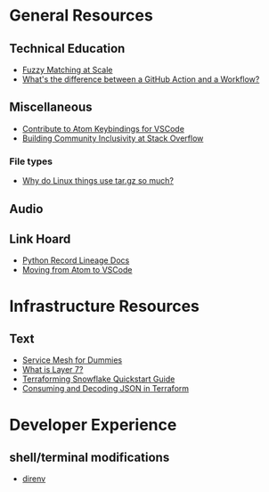 # General Resources
## Technical Education
- [Fuzzy Matching at Scale][2]
- [What's the difference between a GitHub Action and a Workflow?][11]

## Miscellaneous
- [Contribute to Atom Keybindings for VSCode][1]
- [Building Community Inclusivity at Stack Overflow][10]
### File types
- [Why do Linux things use tar.gz so much?][12]

## Audio
<!-- Add audio resources here -->

## Link Hoard
- [Python Record Lineage Docs][3]
- [Moving from Atom to VSCode][4]

# Infrastructure Resources
## Text
- [Service Mesh for Dummies][5]
- [What is Layer 7?][6]
- [Terraforming Snowflake Quickstart Guide][8]
- [Consuming and Decoding JSON in Terraform][9]



# Developer Experience
## shell/terminal modifications
- [direnv][7]


<!-- Links -->
[1]: https://code.visualstudio.com/api/references/contribution-points#contributeskeybindings
[2]: https://towardsdatascience.com/fuzzy-matching-at-scale-84f2bfd0c536
[3]: https://recordlinkage.readthedocs.io/en/latest/ref-datasets.html
[4]: https://medium.com/@samuells/how-i-moved-from-atom-to-vs-code-7c2a1bb9d08c
[5]: https://www.vmware.com/content/dam/learn/en/amer/fy21/pdf/498818_Service_Mesh_for_Dummies.pdf
[6]: https://www.cloudflare.com/learning/ddos/what-is-layer-7/
[7]: https://direnv.net/
[8]: https://quickstarts.snowflake.com/guide/terraforming_snowflake/index.html#0
[9]: https://dev.to/lucassha/consuming-and-decoding-json-in-terraform-309p
[10]: https://stackoverflow.blog/2019/07/18/building-community-inclusivity-stack-overflow/
[11]: https://dev.to/github/whats-the-difference-between-a-github-action-and-a-workflow-2gba
[12]: https://www.reddit.com/r/explainlikeimfive/comments/4jemz8/eli5_why_do_linux_things_use_targz_so_much/